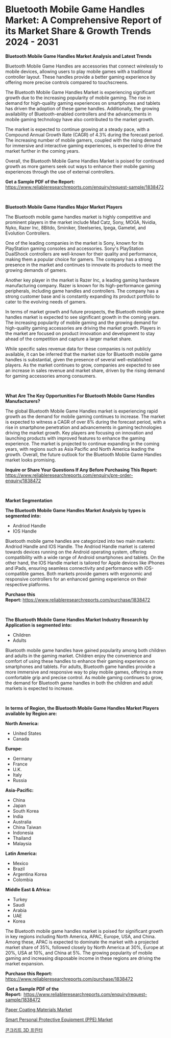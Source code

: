 <p><h1>Bluetooth Mobile Game Handles Market: A Comprehensive Report of its Market Share & Growth Trends 2024 - 2031</h1></p><p><strong>Bluetooth Mobile Game Handles Market Analysis and Latest Trends</strong></p>
<p><p>Bluetooth Mobile Game Handles are accessories that connect wirelessly to mobile devices, allowing users to play mobile games with a traditional controller layout. These handles provide a better gaming experience by offering more precise controls compared to touchscreens.</p><p>The Bluetooth Mobile Game Handles Market is experiencing significant growth due to the increasing popularity of mobile gaming. The rise in demand for high-quality gaming experiences on smartphones and tablets has driven the adoption of these game handles. Additionally, the growing availability of Bluetooth-enabled controllers and the advancements in mobile gaming technology have also contributed to the market growth.</p><p>The market is expected to continue growing at a steady pace, with a Compound Annual Growth Rate (CAGR) of 4.3% during the forecast period. The increasing number of mobile gamers, coupled with the rising demand for immersive and interactive gaming experiences, is expected to drive the market further in the coming years.</p><p>Overall, the Bluetooth Mobile Game Handles Market is poised for continued growth as more gamers seek out ways to enhance their mobile gaming experiences through the use of external controllers.</p></p>
<p><strong>Get a Sample PDF of the Report:&nbsp;</strong> <a href="https://www.reliableresearchreports.com/enquiry/request-sample/1838472">https://www.reliableresearchreports.com/enquiry/request-sample/1838472</a></p>
<p>&nbsp;</p>
<p><strong>Bluetooth Mobile Game Handles Major Market Players</strong></p>
<p><p>The Bluetooth mobile game handles market is highly competitive and prominent players in the market include Mad Catz, Sony, MOGA, Nvidia, Nyko, Razer Inc, 8Bitdo, Sminiker, Steelseries, Ipega, Gametel, and Evolution Controllers.</p><p>One of the leading companies in the market is Sony, known for its PlayStation gaming consoles and accessories. Sony's PlayStation DualShock controllers are well-known for their quality and performance, making them a popular choice for gamers. The company has a strong presence in the market and continues to innovate its products to meet the growing demands of gamers.</p><p>Another key player in the market is Razer Inc, a leading gaming hardware manufacturing company. Razer is known for its high-performance gaming peripherals, including game handles and controllers. The company has a strong customer base and is constantly expanding its product portfolio to cater to the evolving needs of gamers.</p><p>In terms of market growth and future prospects, the Bluetooth mobile game handles market is expected to see significant growth in the coming years. The increasing popularity of mobile gaming and the growing demand for high-quality gaming accessories are driving the market growth. Players in the market are focused on product innovation and development to stay ahead of the competition and capture a larger market share.</p><p>While specific sales revenue data for these companies is not publicly available, it can be inferred that the market size for Bluetooth mobile game handles is substantial, given the presence of several well-established players. As the market continues to grow, companies are expected to see an increase in sales revenue and market share, driven by the rising demand for gaming accessories among consumers.</p></p>
<p>&nbsp;</p>
<p><strong>What Are The Key Opportunities For Bluetooth Mobile Game Handles Manufacturers?</strong></p>
<p><p>The global Bluetooth Mobile Game Handles market is experiencing rapid growth as the demand for mobile gaming continues to increase. The market is expected to witness a CAGR of over 8% during the forecast period, with a rise in smartphone penetration and advancements in gaming technologies driving the market growth. Key players are focusing on innovation and launching products with improved features to enhance the gaming experience. The market is projected to continue expanding in the coming years, with regions such as Asia Pacific and North America leading the growth. Overall, the future outlook for the Bluetooth Mobile Game Handles market looks promising.</p></p>
<p><strong>Inquire or Share Your Questions If Any Before Purchasing This Report:</strong> <a href="https://www.reliableresearchreports.com/enquiry/pre-order-enquiry/1838472">https://www.reliableresearchreports.com/enquiry/pre-order-enquiry/1838472</a></p>
<p>&nbsp;</p>
<p><strong>Market Segmentation</strong></p>
<p><strong>The Bluetooth Mobile Game Handles Market Analysis by types is segmented into:</strong></p>
<p><ul><li>Andriod Handle</li><li>IOS Handle</li></ul></p>
<p><p>Bluetooth mobile game handles are categorized into two main markets: Andriod Handle and IOS Handle. The Andriod Handle market is catered towards devices running on the Android operating system, offering compatibility with a wide range of Android smartphones and tablets. On the other hand, the IOS Handle market is tailored for Apple devices like iPhones and iPads, ensuring seamless connectivity and performance with iOS-compatible games. Both markets provide gamers with ergonomic and responsive controllers for an enhanced gaming experience on their respective platforms.</p></p>
<p><strong>Purchase this Report:&nbsp;</strong><a href="https://www.reliableresearchreports.com/purchase/1838472">https://www.reliableresearchreports.com/purchase/1838472</a></p>
<p>&nbsp;</p>
<p><strong>The Bluetooth Mobile Game Handles Market Industry Research by Application is segmented into:</strong></p>
<p><ul><li>Children</li><li>Adults</li></ul></p>
<p><p>Bluetooth mobile game handles have gained popularity among both children and adults in the gaming market. Children enjoy the convenience and comfort of using these handles to enhance their gaming experience on smartphones and tablets. For adults, Bluetooth game handles provide a more immersive and responsive way to play mobile games, offering a more comfortable grip and precise control. As mobile gaming continues to grow, the demand for Bluetooth game handles in both the children and adult markets is expected to increase.</p></p>
<p>&nbsp;</p>
<p><strong>In terms of Region, the Bluetooth Mobile Game Handles Market Players available by Region are:</strong></p>
<p>
    <p> <strong> North America: </strong>
        <ul>
            <li>United States</li>
            <li>Canada</li>
        </ul>
        </p> 
    <p> <strong> Europe: </strong>
        <ul>
            <li>Germany</li>
            <li>France</li>
            <li>U.K.</li>
            <li>Italy</li>
            <li>Russia</li>
        </ul>
        </p> 
    <p> <strong> Asia-Pacific: </strong>
        <ul>
            <li>China</li>
            <li>Japan</li>
            <li>South Korea</li>
            <li>India</li>
            <li>Australia</li>
            <li>China Taiwan</li>
            <li>Indonesia</li>
            <li>Thailand</li>
            <li>Malaysia</li>
        </ul>
        </p> 
    <p> <strong> Latin America: </strong>
        <ul>
            <li>Mexico</li>
            <li>Brazil</li>
            <li>Argentina Korea</li>
            <li>Colombia</li>
        </ul>
        </p> 
    <p> <strong> Middle East & Africa: </strong>
        <ul>
            <li>Turkey</li>
            <li>Saudi</li>
            <li>Arabia</li>
            <li>UAE</li>
            <li>Korea</li>
        </ul>
    </p>
    </p>
<p><p>The Bluetooth mobile game handles market is poised for significant growth in key regions including North America, APAC, Europe, USA, and China. Among these, APAC is expected to dominate the market with a projected market share of 35%, followed closely by North America at 30%, Europe at 20%, USA at 10%, and China at 5%. The growing popularity of mobile gaming and increasing disposable income in these regions are driving the market expansion.</p></p>
<p><strong>Purchase this Report: </strong><a href="https://www.reliableresearchreports.com/purchase/1838472">https://www.reliableresearchreports.com/purchase/1838472</a></p>
<p>&nbsp;<strong>Get a Sample PDF of the Report:&nbsp;&nbsp;</strong><a href="https://www.reliableresearchreports.com/enquiry/request-sample/1838472">https://www.reliableresearchreports.com/enquiry/request-sample/1838472</a></p>
<p><strong></strong></p>
<p><p><a href="https://artistic-helicopter-ca9.notion.site/Paper-Coating-Materials-Market-Size-Global-Industry-Overview-Market-Segmentation-and-Forecast-202-13b84fe3d6b44f2e94ba27c3f343b2e0">Paper Coating Materials Market</a></p><p><a href="https://github.com/ChiragRP21/Market-Research-Report-List-3/blob/main/smart-personal-protective-equipment-ppe-market.md">Smart Personal Protective Equipment (PPE) Market</a></p><p><a href="https://github.com/akzkkws047661437/Market-Research-Report-List-1/blob/main/12460047111.md">콘크리트 3D 프린터</a></p></p>